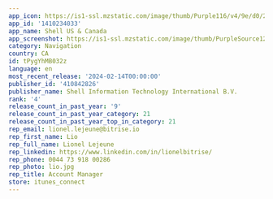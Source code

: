 ```yaml
---
app_icon: https://is1-ssl.mzstatic.com/image/thumb/Purple116/v4/9e/d0/2a/9ed02a42-b4f1-6bb3-3f36-e96d64ee3da9/AppIcon-1x_U007emarketing-0-7-0-85-220.png/1024x1024bb.png
app_id: '1410234033'
app_name: Shell US & Canada
app_screenshot: https://is1-ssl.mzstatic.com/image/thumb/PurpleSource126/v4/72/be/24/72be24fe-474a-5314-31b0-d77fca7c5bc4/0dd1ddaa-107b-4cb5-8cc6-61c245c268e0_01_1242x2688.png/1242x2688bb.png
category: Navigation
country: CA
id: tPygYhMB032z
language: en
most_recent_release: '2024-02-14T00:00:00'
publisher_id: '410842826'
publisher_name: Shell Information Technology International B.V.
rank: '4'
release_count_in_past_year: '9'
release_count_in_past_year_category: 21
release_count_in_past_year_top_in_category: 21
rep_email: lionel.lejeune@bitrise.io
rep_first_name: Lio
rep_full_name: Lionel Lejeune
rep_linkedin: https://www.linkedin.com/in/lionelbitrise/
rep_phone: 0044 73 918 00286
rep_photo: lio.jpg
rep_title: Account Manager
store: itunes_connect
---
```

